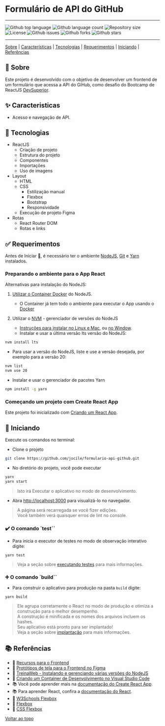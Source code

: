 # Formulário de API do GitHub

---

![Github top language](https://img.shields.io/github/languages/top/jocile/formulario-api-github?color=56BEB8)
![Github language count](https://img.shields.io/github/languages/count/jocile/formulario-api-github?color=56BEB8)
![Repository size](https://img.shields.io/github/repo-size/jocile/formulario-api-github?color=56BEB8)
![License](https://img.shields.io/github/license/jocile/formulario-api-github?color=56BEB8)
![Github issues](https://img.shields.io/github/issues/jocile/formulario-api-github?color=56BEB8)
![Github forks](https://img.shields.io/github/forks/jocile/formulario-api-github?color=56BEB8)
![Github stars](https://img.shields.io/github/stars/jocile/formulario-api-github?color=56BEB8)

---

[Sobre](#dart-sobre) | [Características](#sparkles-caracteristicas) | [Tecnologias](#rocket-tecnologias) | [Requerimentos](#white_check_mark-requerimentos) | [Iniciando](#checkered_flag-iniciando) | [Referências](#books-referências)

</div>

## :dart: Sobre

Este projeto é desenvolvido com o objetivo de desenvolver um frontend de um formulário que acessa a API do GiHub, como desafio do Bootcamp de ReactJS [DevSuperior](https://devsuperior.com.br/).

## :sparkles: Caracteristicas

- Acesso e navegação de API.

## :rocket: Tecnologias

- ReactJS
  - Criação de projeto
  - Estrutura do projeto
  - Componentes
  - Importações
  - Uso de imagens
- Layout
  - HTML
  - CSS
    - Estilização manual
    - Flexbox
    - Bootstrap
    - Responsividade
  - Execução de projeto Figma
- Rotas
  - React Router DOM
  - Rotas e links

## :white_check_mark: Requerimentos

Antes de Iniciar :checkered_flag:, é necessário ter o ambiente [NodeJS](https://nodejs.org/en), [Git](https://git-scm.com) e [Yarn](https://classic.yarnpkg.com/en/docs/install) instalados.

### Preparando o ambiente para o App React

Alternativas para instalação do NodeJS:

1. [Utilizar o Container Docker](https://docs.docker.com/get-started/02_our_app/) do NodeJS.
   - O Container já tem todo o ambiente para executar o App usando o [Docker](https://blog.rocketseat.com.br/introducao-ao-docker-criando-um-servidor-web-com-node-js-e-subindo-para-o-container/)

2. Utilizar o [NVM](https://github.com/nvm-sh/nvm) - gerenciador de versões do NodeJS
   - [Instruções para instalar no Linux e Mac](https://github.com/nvm-sh/nvm#installing-and-updating), ou [no Window](https://github.com/coreybutler/nvm-windows?tab=readme-ov-file#nvm-for-windows).
   - Instalar e usar a última versão lts versão  do NodeJS:

```bash
nvm install lts
```

- Para usar a versão do NodeJS, liste e use a versão desejada, por exemplo para a versão 20:

```bash
nvm list
nvm use 20
```

- Instalar e usar o gerenciador de pacotes Yarn

```bash
npm install -g yarn
```

### Começando um projeto com Create React App

Este projeto foi inicializado com [Criando um React App](https://github.com/facebook/create-react-app).

## :checkered_flag: Iniciando

Execute os comandos no terminal:

- Clone o projeto

```bash
git clone https://github.com/jocile/formulario-api-github.git
```

- No diretório do projeto, você pode executar

```bash
yarn
yarn start
```

> Isto irá Executar o aplicativo no modo de desenvolvimento.

- Abra [http://localhost:3000](http://localhost:3000) para visualizá-lo no navegador.

> A página será recarregada se você fizer edições.\
> Você também verá quaisquer erros de lint no console.

### :heavy_check_mark: O comando `test``

- Para inicia o executor de testes no modo de observação interativo digite:

`yarn test`

> Veja a seção sobre [executando testes](https://facebook.github.io/create-react-app/docs/running-tests) para mais informações.

### :heavy_plus_sign: O comando `build``

- Para construir o aplicativo para produção na pasta `build` digite:

`yarn build`

> Ele agrupa corretamente o React no modo de produção e otimiza a construção para o melhor desempenho.\
> A construção é minificada e os nomes dos arquivos incluem os hashes.\
> Seu aplicativo está pronto para ser implantado!\
> Veja a seção sobre [implantação](https://facebook.github.io/create-react-app/docs/deployment) para mais informações.

## :books: Referências

- :link: [Recursos para o Frontend](https://github.com/devsuperior/dscatalog-resources/blob/9b5846b1157b296c3012f16c817f70ad1929fa6f/frontend-web/README.md)
- :art: [Protótipos de tela para o Frontend no Figma](https://www.figma.com/file/H1SC2bo3Zaycm3mJxkkMC4/bds-desafio-layout)
- :wrench: [TreinaWeb - Instalando e gerenciando várias versões do NodeJS](https://www.treinaweb.com.br/blog/instalando-e-gerenciando-varias-versoes-do-node-js-com-nvm/)
- :whale: [Criando um Container de Desenvolvimento no Visual Studio Code](https://code.visualstudio.com/docs/devcontainers/create-dev-container)
- :books: Você pode aprender mais na [documentação do Create React App](https://facebook.github.io/create-react-app/docs/getting-started).
- :books: Para aprender React, confira a [documentação do React](https://reactjs.org/).
- :art: [W3Schools Flexbox](https://www.w3schools.com/css/css3_flexbox.asp)
- :art: [Flexbox](https://flexboxfroggy.com/)
- :art: [CSS Flexbox](https://css-tricks.com/snippets/css/a-guide-to-flexbox)

[Voltar ao topo](#formulário-de-api-do-github)
